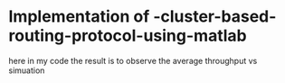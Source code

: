 # Implementation of -cluster-based-routing-protocol-using-matlab

here in my code the result is to observe the average throughput vs simuation
